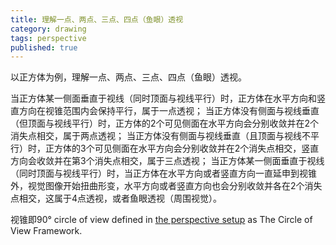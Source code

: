 ```yaml
---
title: 理解一点、两点、三点、四点（鱼眼）透视
category: drawing
tags: perspective
published: true
---
```

以正方体为例，理解一点、两点、三点、四点（鱼眼）透视。

当正方体某一侧面垂直于视线（同时顶面与视线平行）时，正方体在水平方向和竖直方向在视锥范围内会保持平行，属于一点透视；
当正方体没有侧面与视线垂直（但顶面与视线平行）时，正方体的2个可见侧面在水平方向会分别收敛并在2个消失点相交，属于两点透视；
当正方体没有侧面与视线垂直（且顶面与视线不平行）时，正方体的3个可见侧面在水平方向会分别收敛并在2个消失点相交，竖直方向会收敛并在第3个消失点相交，属于三点透视；
当正方体某一侧面垂直于视线（同时顶面与视线平行）时，当正方体在水平方向或者竖直方向一直延申到视锥外，视觉图像开始扭曲形变，水平方向或者竖直方向也会分别收敛并各在2个消失点相交，这属于4点透视，或者鱼眼透视（周围视觉）。


视锥即90° circle of view defined in [the perspective setup](https://handprint.com/HP/WCL/perspect1.html#setup) as The Circle of View Framework.